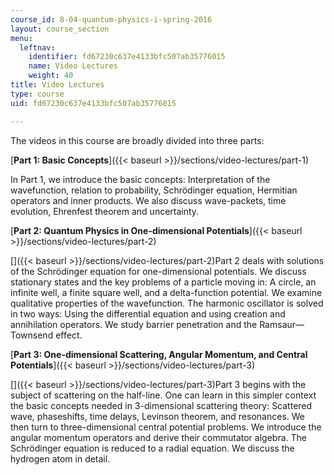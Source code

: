 ```yaml
---
course_id: 8-04-quantum-physics-i-spring-2016
layout: course_section
menu:
  leftnav:
    identifier: fd67230c637e4133bfc507ab35776015
    name: Video Lectures
    weight: 40
title: Video Lectures
type: course
uid: fd67230c637e4133bfc507ab35776015

---
```


The videos in this course are broadly divided into three parts:

[**Part 1: Basic Concepts**]({{< baseurl >}}/sections/video-lectures/part-1)

In Part 1, we introduce the basic concepts: Interpretation of the wavefunction, relation to probability, Schrödinger equation, Hermitian operators and inner products. We also discuss wave-packets, time evolution, Ehrenfest theorem and uncertainty.

[**Part 2: Quantum Physics in One-dimensional Potentials**]({{< baseurl >}}/sections/video-lectures/part-2)

[]({{< baseurl >}}/sections/video-lectures/part-2)Part 2 deals with solutions of the Schrödinger equation for one-dimensional potentials. We discuss stationary states and the key problems of a particle moving in: A circle, an infinite well, a finite square well, and a delta-function potential. We examine qualitative properties of the wavefunction. The harmonic oscillator is solved in two ways: Using the differential equation and using creation and annihilation operators. We study barrier penetration and the Ramsaur—Townsend effect.

[**Part 3: One-dimensional Scattering, Angular Momentum, and Central Potentials**]({{< baseurl >}}/sections/video-lectures/part-3)

[]({{< baseurl >}}/sections/video-lectures/part-3)Part 3 begins with the subject of scattering on the half-line. One can learn in this simpler context the basic concepts needed in 3-dimensional scattering theory: Scattered wave, phaseshifts, time delays, Levinson theorem, and resonances. We then turn to three-dimensional central potential problems. We introduce the angular momentum operators and derive their commutator algebra. The Schrödinger equation is reduced to a radial equation. We discuss the hydrogen atom in detail.
